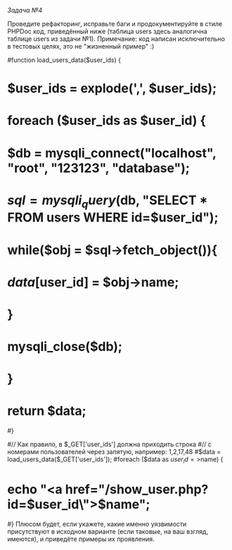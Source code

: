 _Задача №4_

Проведите рефакторинг, исправьте баги и продокументируйте в стиле PHPDoc код, приведённый ниже (таблица users здесь аналогична таблице users из задачи №1).
Примечание: код написан исключительно в тестовых целях, это не "жизненный пример" :)

#function load_users_data($user_ids) {
#    $user_ids = explode(',', $user_ids);
#    foreach ($user_ids as $user_id) {
#        $db = mysqli_connect("localhost", "root", "123123", "database");
#        $sql = mysqli_query($db, "SELECT * FROM users WHERE id=$user_id");
#        while($obj = $sql->fetch_object()){
#            $data[$user_id] = $obj->name;
#        }
#       mysqli_close($db);
#   }
#   return $data;
#}

#// Как правило, в $_GET['user_ids'] должна приходить строка
#// с номерами пользователей через запятую, например: 1,2,17,48
#$data = load_users_data($_GET['user_ids']);
#foreach ($data as $user_id=>$name) {
#    echo "<a href=\"/show_user.php?id=$user_id\">$name</a>";
#}
Плюсом будет, если укажете, какие именно уязвимости присутствуют в исходном варианте (если таковые, на ваш взгляд, имеются), и приведёте примеры их проявления.
